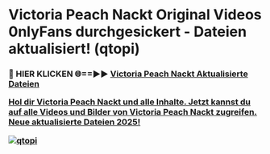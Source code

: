 # Victoria Peach Nackt Original Videos 0nlyFans durchgesickert - Dateien aktualisiert! (qtopi)

<h3>🔴 HIER KLICKEN 🌐==►► <a href="https://tinyurl.com/h6vf6nb8" rel="nofollow">Victoria Peach Nackt Aktualisierte Dateien

Hol dir Victoria Peach Nackt und alle Inhalte. Jetzt kannst du auf alle Videos und Bilder von Victoria Peach Nackt zugreifen. Neue aktualisierte Dateien 2025!

[![qtopi](https://i.imgur.com/sD4kR3V.gif)](https://tinyurl.com/h6vf6nb8)

